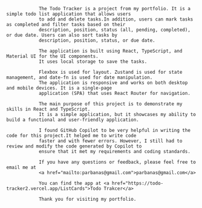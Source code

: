 
                The Todo Tracker is a project from my portfolio. It is a simple todo list application that allows users 
                to add and delete tasks.In addition, users can mark tasks as completed and filter tasks based on their 
                description, position, status (all, pending, completed), or due date. Users can also sort tasks by 
                description, position, status, or due date.

                The application is built using React, TypeScript, and Material UI for the UI components.
                It uses local storage to save the tasks.

                Flexbox is used for layout. Zustand is used for state management, and date-fn is used for date manipulation.
                The application is responsive and works on both desktop and mobile devices. It is a single-page 
                application (SPA) that uses React Router for navigation.

                The main purpose of this project is to demonstrate my skills in React and TypeScript.
                It is a simple application, but it showcases my ability to build a functional and user-friendly application.

                I found GitHub Copilot to be very helpful in writing the code for this project.It helped me to write code 
                faster and with fewer errors. However, I still had to review and modify the code generated by Copilot to 
                ensure that it met my requirements and coding standards.

                If you have any questions or feedback, please feel free to email me at 
                <a href="mailto:parbanas@gmail.com">parbanas@gmail.com</a>

                You can find the app at <a href="https://todo-tracker2.vercel.app/ListCards">Todo Trakcer</a>

                Thank you for visiting my portfolio.

